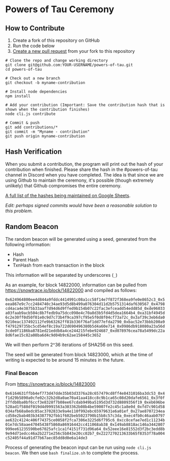 # Powers of Tau Ceremony

## How to Contribute

1. Create a fork of this repository on GitHub 
2. Run the code below
3. [Create a new pull request](https://docs.github.com/en/enterprise-server@3.4/pull-requests/collaborating-with-pull-requests/proposing-changes-to-your-work-with-pull-requests/creating-a-pull-request) from your fork to this repository


```
# Clone the repo and change working directory
git clone git@github.com:YOUR-USERNAME/powers-of-tau.git
cd powers-of-tau

# Check out a new branch
git checkout -b myname-contribution

# Install node dependencies
npm install

# Add your contribution (Important: Save the contribution hash that is shown when the contribution finishes)
node cli.js contribute

# Commit & push
git add contributions/*
git commit -m "Myname - contribution"
git push origin myname-contribution
```

## Hash Verification

When you submit a contribution, the program will print out the hash of your contribution when finished. Please share the hash in the #powers-of-tau channel in Discord when you have completed. The idea is that since we are using Github to maintain the ceremony, it's possible (though extremely unlikely) that Github compromises the entire ceremony. 

[A full list of the hashes being maintained on Google Sheets](https://docs.google.com/spreadsheets/d/1wjdT_eYXYNlRO5abM5GE7tIuYL8t2EAETQizGpIqemA/edit?usp=sharing).

*Edit: perhaps signed commits would have been a reasonable solution to this problem.*


## Random Beacon

The random beacon will be generated using a seed, generated from the following information: 

- Hash
- Parent Hash
- TxnHash from each transaction in the block

This information will be separated by underscores (`_`)

As an example, for block 14822000, information can be pulled from https://snowtrace.io/block/14822000 and compiled as follows:

`0x624964800ee4d844a9fddc4414991c08a1cc58f14e7f872f368ea9fe0e8652c3_0x5eea867e9c7cc2484740c34ae93d5d8b499a076304d11d2b5751314daf630567_0x4798cd4aca4e3875b33aaf7d94d6d9ffed9b154b07c22fac3efceadd54edd85d_0xde96033a03faab9acb504c8b7fedb9a75dcc098e4c70a8d3b5fd4d5dea1664b4_0xa31bf4945d6c2e30ff0d50f01e0c9d7c73b4f9ca397cf95e5f0d8f04cf73a72c_0x3af39c3eb6da09210eac137492112fe9b63262ff81b336f76af1dd77efda2790_0xbac52e73bbb200a9f479129735bc5cd54ef8c19a722d690496380b5d4a60e714_0x0986db918080a23a56d3cde0f1186ba8781ed21eddb8a4ce244215febe924687_0xd078976cea78a5499dc22a8d6fae15c82a08ba6d4c9d04b9c62ae158445c3652`

We will then perform 2^36 iterations of SHA256 on this seed.

The seed will be generated from block 14823000, which at the time of writing is expected to be around 15 minutes in the future. 


### Final Beacon

From https://snowtrace.io/block/14823000

`0x6164631ffbb4ef773d47dde35b03d3376a28c657479cd8ff4e8431016ba3dc53_0x4f1d29b5890a0cfe02c32b2d8a0ae70a41aa418cc8c9b1ca65c08d20dafe6561_0x3f0f2ffdb8ba0bf6ccf3e8328f7b08ee67cdab949ba5195d3d732d8809356f19_0xeb696be528ad1f588df019d4d9991563a303362b08b4be59007fe2c45c1a8e0d_0xfd7c901d58034afb68a8edc85ac3702833e9a4e110f992ebc65979631e6a01ef_0x27ae8707234eacd58e2bab403b34387792fbb1f602beb5023790b15b8c57c3da_0xec4fb0c46aab0797ae632c4124c406f74375ce0058f2fca7306e3225d6f795c6_0xcc8cefae7ed1c11234b01e7dc58aae47045438f5860a86916442cc411068ab38_0x149ab8818ac146a3442807999ee61235590be67025afc1ca1f4151f731d96a64_0x52eee16e81552d3f2bc3edd8b9e94d71edcc46a2b2271e256c5b843e20cc02b7_0x2227270213633b65f8353f78a004c52405f44a91d77b67aec85dd8d0e6a14de3`

Process of generating the beacon input can be run using `node cli.js beacon`. We then use `bash finalize.sh` to complete the process.

